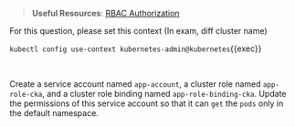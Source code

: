 
> <strong>Useful Resources</strong>: [RBAC Authorization](https://kubernetes.io/docs/reference/access-authn-authz/rbac/)

For this question, please set this context (In exam, diff cluster name)

`kubectl config use-context kubernetes-admin@kubernetes`{{exec}}

<br>


Create a service account named `app-account`, a cluster role named `app-role-cka`, and a cluster role binding named `app-role-binding-cka`. Update the permissions of this service account so that it can `get` the `pods` only in the default namespace.